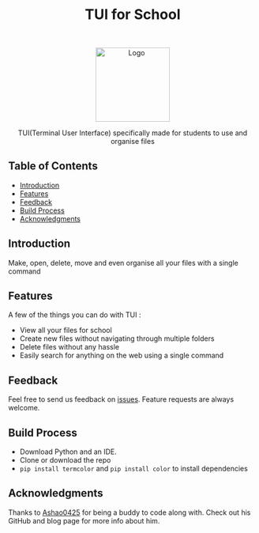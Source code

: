 <h1 align="center"> TUI for School </h1> <br>
<p align="center">
    <img alt="Logo" title="Logo" src="https://maxcdn.icons8.com/Share/icon/nolan/Files/check_file1600.png" width="150">
</p>

<p align="center">
  TUI(Terminal User Interface) specifically made for students to use and organise files 
</p>

<!-- START doctoc generated TOC please keep comment here to allow auto update -->
<!-- DON'T EDIT THIS SECTION, INSTEAD RE-RUN doctoc TO UPDATE -->
## Table of Contents

- [Introduction](#introduction)
- [Features](#features)
- [Feedback](#feedback)
- [Build Process](#build-process)
- [Acknowledgments](#acknowledgments)

<!-- END doctoc generated TOC please keep comment here to allow auto update -->

## Introduction

Make, open, delete, move and even organise all your files with a single command 

## Features

A few of the things you can do with TUI :

* View all your files for school 
* Create new files without navigating through multiple folders
* Delete files without any hassle
* Easily search for anything on the web using a single command 

## Feedback

Feel free to send us feedback on [issues](https://github.com/callmetan7/TUI-for-School/issues/new). Feature requests are always welcome. 


## Build Process

- Download Python and an IDE. 
- Clone or download the repo
- `pip install termcolor` and `pip install color` to install dependencies

## Acknowledgments

Thanks to [Ashao0425](https://github.com/AShao0425) for being a buddy to code along with. Check out his GitHub and blog page for more info about him. 
